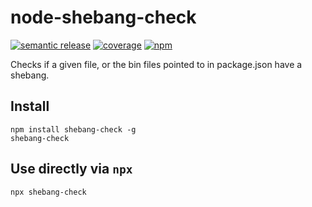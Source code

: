 # node-shebang-check

[![semantic release](https://github.com/reggi/node-shebang-check/workflows/semantic%20release/badge.svg)](https://github.com/reggi/node-shebang-check/actions?query=workflow%3A%22semantic+release%22) [![coverage](https://github.com/reggi/node-shebang-check/workflows/coverage/badge.svg)](https://reggi.github.io/node-shebang-check/) [![npm](https://badge.fury.io/js/shebang-check.svg)](https://www.npmjs.com/package/shebang-check)

Checks if a given file, or the bin files pointed to in package.json have a shebang.

## Install

```
npm install shebang-check -g
shebang-check
```

## Use directly via `npx`

```
npx shebang-check
```

<!-- anything below this line will be safe from template removal -->